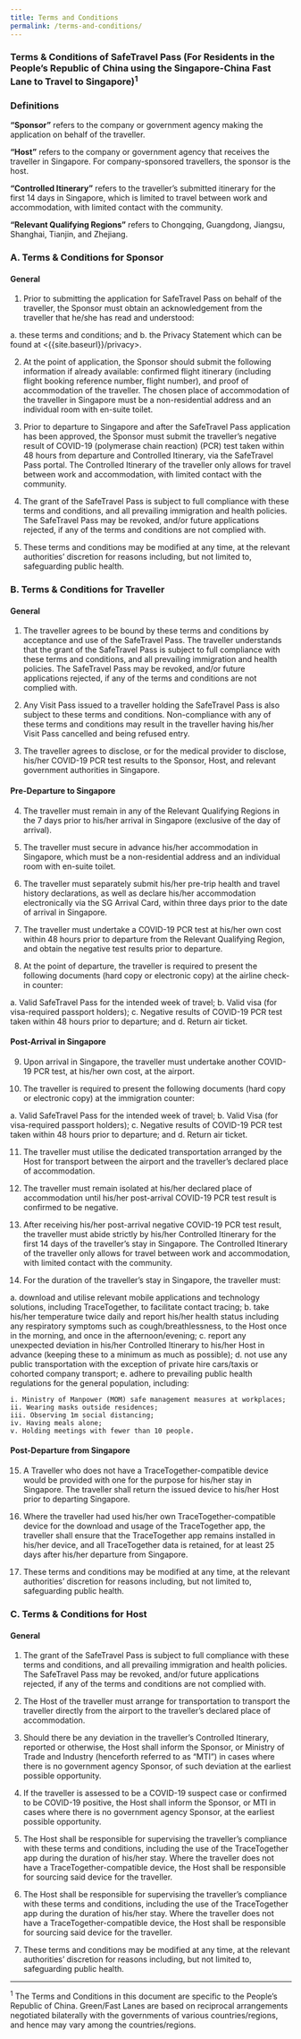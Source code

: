 ```yaml
---
title: Terms and Conditions
permalink: /terms-and-conditions/
---
```


### **Terms & Conditions of SafeTravel Pass (For Residents in the People’s Republic of China using the Singapore-China Fast Lane to Travel to Singapore)<sup>1</sup>**

### **Definitions**

**“Sponsor”** refers to the company or government agency making the application on behalf of the traveller.

**“Host”** refers to the company or government agency that receives the traveller in Singapore. For company-sponsored travellers, the sponsor is the host.

**“Controlled Itinerary”** refers to the traveller’s submitted itinerary for the first 14 days in Singapore, which is limited to travel between work and accommodation, with limited contact with the community.

**“Relevant Qualifying Regions”** refers to Chongqing, Guangdong, Jiangsu, Shanghai, Tianjin, and Zhejiang.

### **A. Terms & Conditions for Sponsor**

#### **General**

1. Prior to submitting the application for SafeTravel Pass on behalf of the traveller, the Sponsor must obtain an acknowledgement from the traveller that he/she has read and understood:

  a. these terms and conditions; and
  b. the Privacy Statement which can be found at <{{site.baseurl}}/privacy>.

2. At the point of application, the Sponsor should submit the following information if already available: confirmed flight itinerary (including flight booking reference number, flight number), and proof of accommodation of the traveller. The chosen place of accommodation of the traveller in Singapore must be a non-residential address and an individual room with en-suite toilet.

3. Prior to departure to Singapore and after the SafeTravel Pass application has been approved, the Sponsor must submit the traveller’s negative result of COVID-19 (polymerase chain reaction) (PCR) test taken within 48 hours from departure and Controlled Itinerary, via the SafeTravel Pass portal. The Controlled Itinerary of the traveller only allows for travel between work and accommodation, with limited contact with the community.

4. The grant of the SafeTravel Pass is subject to full compliance with these terms and conditions, and all prevailing immigration and health policies. The SafeTravel Pass may be revoked, and/or future applications rejected, if any of the terms and conditions are not complied with.

5. These terms and conditions may be modified at any time, at the relevant authorities’ discretion for reasons including, but not limited to, safeguarding public health.

### **B. Terms & Conditions for Traveller**

#### **General**

1. The traveller agrees to be bound by these terms and conditions by acceptance and use of the SafeTravel Pass. The traveller understands that the grant of the SafeTravel Pass is subject to full compliance with these terms and conditions, and all prevailing immigration and health policies. The SafeTravel Pass may be revoked, and/or future applications rejected, if any of the terms and conditions are not complied with.

2. Any Visit Pass issued to a traveller holding the SafeTravel Pass is also subject to these terms and conditions. Non-compliance with any of these terms and conditions may result in the traveller having his/her Visit Pass cancelled and being refused entry.

3. The traveller agrees to disclose, or for the medical provider to disclose, his/her COVID-19 PCR test results to the Sponsor, Host, and relevant government authorities in Singapore.

#### **Pre-Departure to Singapore**

4. The traveller must remain in any of the Relevant Qualifying Regions in the 7 days prior to his/her arrival in Singapore (exclusive of the day of arrival).

5. The traveller must secure in advance his/her accommodation in Singapore, which must be a non-residential address and an individual room with en-suite toilet.

6. The traveller must separately submit his/her pre-trip health and travel history declarations, as well as declare his/her accommodation electronically via the SG Arrival Card, within three days prior to the date of arrival in Singapore.

7. The traveller must undertake a COVID-19 PCR test at his/her own cost within 48 hours prior to departure from the Relevant Qualifying Region, and obtain the negative test results prior to departure.

8. At the point of departure, the traveller is required to present the following documents (hard copy or electronic copy) at the airline check-in counter:

  a. Valid SafeTravel Pass for the intended week of travel;
  b. Valid visa (for visa-required passport holders);
  c. Negative results of COVID-19 PCR test taken within 48 hours prior to departure; and
  d. Return air ticket.

#### **Post-Arrival in Singapore**

9. Upon arrival in Singapore, the traveller must undertake another COVID-19 PCR test, at his/her own cost, at the airport.

10. The traveller is required to present the following documents (hard copy or electronic copy) at the immigration counter:

  a. Valid SafeTravel Pass for the intended week of travel;
  b. Valid Visa (for visa-required passport holders);
  c. Negative results of COVID-19 PCR test taken within 48 hours prior to departure; and
  d. Return air ticket.

11. The traveller must utilise the dedicated transportation arranged by the Host for transport between the airport and the traveller’s declared place of accommodation.

12. The traveller must remain isolated at his/her declared place of accommodation until his/her post-arrival COVID-19 PCR test result is confirmed to be negative.

13. After receiving his/her post-arrival negative COVID-19 PCR test result, the traveller must abide strictly by his/her Controlled Itinerary for the first 14 days of the traveller’s stay in Singapore. The Controlled Itinerary of the traveller only allows for travel between work and accommodation, with limited contact with the community.

14. For the duration of the traveller’s stay in Singapore, the traveller must:

  a. download and utilise relevant mobile applications and technology solutions, including TraceTogether, to facilitate contact tracing;
  b. take his/her temperature twice daily and report his/her health status including any respiratory symptoms such as cough/breathlessness, to the Host once in the morning, and once in the afternoon/evening;
  c. report any unexpected deviation in his/her Controlled Itinerary to his/her Host in advance (keeping these to a minimum as much as possible);
  d. not use any public transportation with the exception of private hire cars/taxis or cohorted company transport;
  e. adhere to prevailing public health regulations for the general population, including:
  
    i. Ministry of Manpower (MOM) safe management measures at workplaces;
    ii. Wearing masks outside residences;
    iii. Observing 1m social distancing;
    iv. Having meals alone;
    v. Holding meetings with fewer than 10 people.


#### **Post-Departure from Singapore**

15. A Traveller who does not have a TraceTogether-compatible device would be provided with one for the purpose for his/her stay in Singapore. The traveller shall return the issued device to his/her Host prior to departing Singapore.

16. Where the traveller had used his/her own TraceTogether-compatible device for the download and usage of the TraceTogether app, the traveller shall ensure that the TraceTogether app remains installed in his/her device, and all TraceTogether data is retained, for at least 25 days after his/her departure from Singapore.

17. These terms and conditions may be modified at any time, at the relevant authorities’ discretion for reasons including, but not limited to, safeguarding public health.

### **C. Terms & Conditions for Host**

#### **General**

1. The grant of the SafeTravel Pass is subject to full compliance with these terms and conditions, and all prevailing immigration and health policies. The SafeTravel Pass may be revoked, and/or future applications rejected, if any of the terms and conditions are not complied with.

2. The Host of the traveller must arrange for transportation to transport the traveller directly from the airport to the traveller’s declared place of accommodation.

3. Should there be any deviation in the traveller’s Controlled Itinerary, reported or otherwise, the Host shall inform the Sponsor, or Ministry of Trade and Industry (henceforth referred to as “MTI”) in cases where there is no government agency Sponsor, of such deviation at the earliest possible opportunity.

4. If the traveller is assessed to be a COVID-19 suspect case or confirmed to be COVID-19 positive, the Host shall inform the Sponsor, or MTI in cases where there is no government agency Sponsor, at the earliest possible opportunity.

5. The Host shall be responsible for supervising the traveller’s compliance with these terms and conditions, including the use of the TraceTogether app during the duration of his/her stay. Where the traveller does not have a TraceTogether-compatible device, the Host shall be responsible for sourcing said device for the traveller.

6. The Host shall be responsible for supervising the traveller’s compliance with these terms and conditions, including the use of the TraceTogether app during the duration of his/her stay. Where the traveller does not have a TraceTogether-compatible device, the Host shall be responsible for sourcing said device for the traveller.

7. These terms and conditions may be modified at any time, at the relevant authorities’ discretion for reasons including, but not limited to, safeguarding public health.

----

<sup>1</sup> The Terms and Conditions in this document are specific to the People’s Republic of China. Green/Fast Lanes are based on reciprocal arrangements negotiated bilaterally with the governments of various countries/regions, and hence may vary among the countries/regions.
